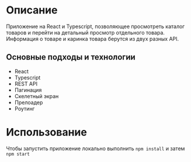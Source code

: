 # Описание
Приложение на React и Typescript, позволяющее просмотреть каталог товаров и перейти на детальный просмотр отдельного товара.
Информация о товаре и каринка товара берутся из двух разных API.

## Основные подходы и технологии
- React
- Typescript
- REST API
- Пагинация
- Скелетный экран 
- Прелоадер
- Роутинг

# Использование
Чтобы запустить приложение локально выполнить `npm install` и затем `npm start`
